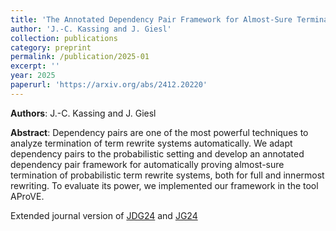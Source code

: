 ```yaml
---
title: 'The Annotated Dependency Pair Framework for Almost-Sure Termination of Probabilistic Term Rewriting'
author: 'J.-C. Kassing and J. Giesl'
collection: publications
category: preprint
permalink: /publication/2025-01
excerpt: ''
year: 2025
paperurl: 'https://arxiv.org/abs/2412.20220'
---
```


**Authors**: J.-C. Kassing and J. Giesl

**Abstract**:
Dependency pairs are one of the most powerful techniques to analyze termination of term rewrite systems automatically. We adapt dependency pairs to the probabilistic setting and develop an annotated dependency pair framework for automatically proving almost-sure termination of probabilistic term rewrite systems, both for full and innermost rewriting. To evaluate its power, we implemented our framework in the tool AProVE. 

Extended journal version of [JDG24](/publication/2024-05) and [JG24](/publication/2024-11)